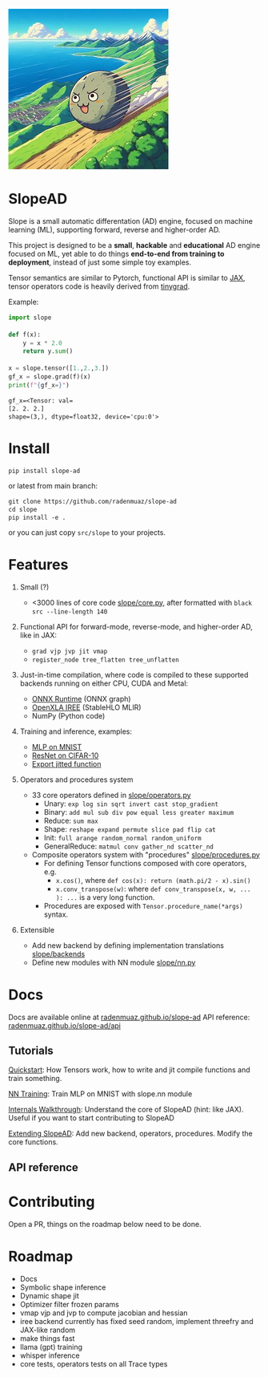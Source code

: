 ![logo](./assets/logo.jpeg)
# SlopeAD

Slope is a small automatic differentation (AD) engine, focused on machine learning (ML), supporting forward, reverse and higher-order AD.

This project is designed to be a **small**, **hackable** and **educational** AD engine focused on ML, yet able to do things **end-to-end from training to deployment**, instead of just some simple toy examples.

Tensor semantics are similar to Pytorch, functional API is similar to [JAX](https://github.com/google/jax), tensor operators code is heavily derived from [tinygrad](https://tinygrad.org/).

Example:
```python
import slope

def f(x):
    y = x * 2.0
    return y.sum()

x = slope.tensor([1.,2.,3.])
gf_x = slope.grad(f)(x)
print(f"{gf_x=}")
```
```
gf_x=<Tensor: val=
[2. 2. 2.]
shape=(3,), dtype=float32, device='cpu:0'>
```


# Install

```
pip install slope-ad
```

or latest from main branch:

```
git clone https://github.com/radenmuaz/slope-ad
cd slope
pip install -e .
```

or you can just copy `src/slope` to your projects.


# Features

1. Small (?)
    - <3000 lines of core code [slope/core.py](./src/slope/core.py), after formatted with `black src --line-length 140`

2. Functional API for forward-mode, reverse-mode, and higher-order AD, like in JAX:
    - `grad vjp jvp jit vmap`
    - `register_node tree_flatten tree_unflatten`

3. Just-in-time compilation, where code is compiled to these supported backends running on either CPU, CUDA and Metal:
    - [ONNX Runtime](https://onnxruntime.ai/) (ONNX graph)
    - [OpenXLA IREE](https://iree.dev/) (StableHLO MLIR)
    - NumPy (Python code)

4. Training and inference, examples:
    - [MLP on MNIST](examples/nn/mnist_mlp.py)
    - [ResNet on CIFAR-10](examples/nn/cifar_resnet.py)
    - [Export jitted function](examples/simple/export.py)

5. Operators and procedures system
    - 33 core operators defined in [slope/operators.py](./src/slope/operators.py)
        - Unary: `exp log sin sqrt invert cast stop_gradient`
        - Binary: `add mul sub div pow equal less greater maximum`
        - Reduce: `sum max`
        - Shape: `reshape expand permute slice pad flip cat`
        - Init: `full arange random_normal random_uniform`
        - GeneralReduce: `matmul conv gather_nd scatter_nd`
    - Composite operators system with "procedures" [slope/procedures.py](./src/slope/procedures.py)
        - For defining Tensor functions composed with core operators, e.g.
          - `x.cos()`, where `def cos(x): return (math.pi/2 - x).sin()`
          - `x.conv_transpose(w)`: where `def conv_transpose(x, w, ... ): ...` is a very long function.
        - Procedures are exposed with `Tensor.procedure_name(*args)` syntax.
        

6. Extensible
    - Add new backend by defining implementation translations [slope/backends](./src/slope/backends)
    - Define new modules with NN module [slope/nn.py](./src/slope/nn.py)



# Docs

Docs are available online at [radenmuaz.github.io/slope-ad](https://radenmuaz.github.io/slope-ad)
API reference: [radenmuaz.github.io/slope-ad/api](https://radenmuaz.github.io/slope-ad/api)

## Tutorials

[Quickstart](./docs/tutorials/quickstart.md): How Tensors work, how to write and jit compile functions and train something.

[NN Training](./docs/tutorials/nn_training.md): Train MLP on MNIST with slope.nn module

[Internals Walkthrough](./docs/tutorials/internals_walkthrough.md): Understand the core of SlopeAD (hint: like JAX). Useful if you want to start contributing to SlopeAD

[Extending SlopeAD](./docs/tutorials/internals_walkthrough.md): Add new backend, operators, procedures. Modify the core functions.

## API reference

# Contributing

Open a PR, things on the roadmap below need to be done.

# Roadmap

- Docs
- Symbolic shape inference 
- Dynamic shape jit
- Optimizer filter frozen params
- vmap vjp and jvp to compute jacobian and hessian
- iree backend currently has fixed seed random, implement threefry and JAX-like random
- make things fast
- llama (gpt) training
- whisper inference
- core tests, operators tests on all Trace types
